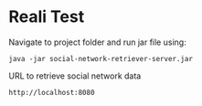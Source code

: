 # Reali Test

Navigate to project folder and run jar file using:

`java -jar social-network-retriever-server.jar`

URL to retrieve social network data

`http://localhost:8080`